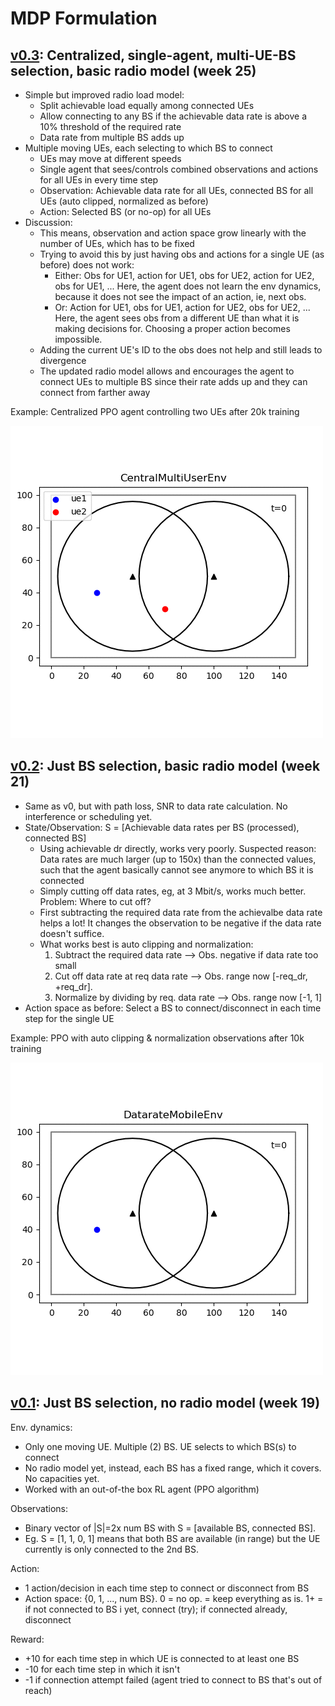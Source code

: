 # MDP Formulation 

## [v0.3](https://github.com/CN-UPB/deep-rl-mobility-management/releases/tag/v0.3): Centralized, single-agent, multi-UE-BS selection, basic radio model (week 25)

* Simple but improved radio load model: 
    * Split achievable load equally among connected UEs
    * Allow connecting to any BS if the achievable data rate is above a 10% threshold of the required rate
    * Data rate from multiple BS adds up
* Multiple moving UEs, each selecting to which BS to connect
    * UEs may move at different speeds
    * Single agent that sees/controls combined observations and actions for all UEs in every time step
    * Observation: Achievable data rate for all UEs, connected BS for all UEs (auto clipped, normalized as before)
    * Action: Selected BS (or no-op) for all UEs
* Discussion:
    * This means, observation and action space grow linearly with the number of UEs, which has to be fixed
    * Trying to avoid this by just having obs and actions for a single UE (as before) does not work:
        * Either: Obs for UE1, action for UE1, obs for UE2, action for UE2, obs for UE1, ...
        Here, the agent does not learn the env dynamics, because it does not see the impact of an action, ie, next obs.
        * Or: Action for UE1, obs for UE1, action for UE2, obs for UE2, ...
        Here, the agent sees obs from a different UE than what it is making decisions for. Choosing a proper action becomes impossible.
    * Adding the current UE's ID to the obs does not help and still leads to divergence
    * The updated radio model allows and encourages the agent to connect UEs to multiple BS since their rate adds up and they can connect from farther away

Example: Centralized PPO agent controlling two UEs after 20k training

![v0.3 example](gifs/v03.gif)

## [v0.2](https://github.com/CN-UPB/deep-rl-mobility-management/releases/tag/v0.2): Just BS selection, basic radio model (week 21)

* Same as v0, but with path loss, SNR to data rate calculation. No interference or scheduling yet.
* State/Observation: S = [Achievable data rates per BS (processed), connected BS]
    * Using achievable dr directly, works very poorly. 
    Suspected reason: Data rates are much larger (up to 150x) than the connected values, such that 
    the agent basically cannot see anymore to which BS it is connected
    * Simply cutting off data rates, eg, at 3 Mbit/s, works much better. Problem: Where to cut off?
    * First subtracting the required data rate from the achievalbe data rate helps a lot!
    It changes the observation to be negative if the data rate doesn't suffice.
    * What works best is auto clipping and normalization:
        1. Subtract the required data rate --> Obs. negative if data rate too small
        1. Cut off data rate at req data rate --> Obs. range now [-req_dr, +req_dr].
        1. Normalize by dividing by req. data rate --> Obs. range now [-1, 1]
* Action space as before: Select a BS to connect/disconnect in each time step for the single UE

Example: PPO with auto clipping & normalization observations after 10k training

![v0.2 example](gifs/v02.gif)

## [v0.1](https://github.com/CN-UPB/deep-rl-mobility-management/releases/tag/v0.1): Just BS selection, no radio model (week 19)

Env. dynamics:

* Only one moving UE. Multiple (2) BS. UE selects to which BS(s) to connect
* No radio model yet, instead, each BS has a fixed range, which it covers. No capacities yet.
* Worked with an out-of-the box RL agent (PPO algorithm)

Observations: 

* Binary vector of |S|=2x num BS with S = [available BS, connected BS].
* Eg. S = [1, 1, 0, 1] means that both BS are available (in range) but the UE currently is only connected to the 2nd BS.

Action: 

* 1 action/decision in each time step to connect or disconnect from BS
* Action space: {0, 1, ..., num BS}. 0 = no op. = keep everything as is. 1+ = if not connected to BS i yet, connect (try); if connected already, disconnect

Reward:

* +10 for each time step in which UE is connected to at least one BS
* -10 for each time step in which it isn't
* -1 if connection attempt failed (agent tried to connect to BS that's out of reach)
